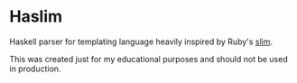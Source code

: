 # Haslim

Haskell parser for templating language heavily inspired by Ruby's
[slim](http://slim-lang.com/).

This was created just for my educational purposes and should not be used
in production.
